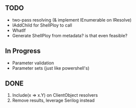 
## TODO
- two-pass resolving (& implement IEnumerable on IResolve)
- IAddChild for ShellPloy to call
- WhatIf
- Generate ShellPloy from metadata? is that even feasible?

## In Progress
- Parameter validation
- Parameter sets (just like powershell's)

## DONE
1. Include(x => x.Y) on ClientObject resolvers
2. Remove results, leverage Serilog instead
